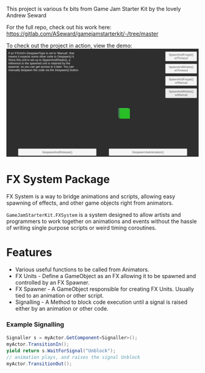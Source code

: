 This project is various fx bits from Game Jam Starter Kit by the lovely Andrew Seward

For the full repo, check out his work here:
https://gitlab.com/ASeward/gamejamstarterkit/-/tree/master

To check out the project in action, view the demo:
![demo_screenshot.png](demo_screenshot.png)

# FX System Package
FX System is a way to bridge animations and scripts, allowing easy spawning of effects, and other game objects right from animators.

`GameJamStarterKit.FXSystem` is a system designed to allow artists and programmers to work together on animations and events without the hassle of writing single purpose scripts or weird timing coroutines.

# Features
* Various useful functions to be called from Animators.
* FX Units - Define a GameObject as an FX allowing it to be spawned and controlled by an FX Spawner.
* FX Spawner - A GameObject responsible for creating FX Units. Usually tied to an animation or other script.
* Signalling - A Method to block code execution until a signal is raised either by an animation or other code.

### Example Signalling
```c#
Signaller s = myActor.GetComponent<Signaller>();
myActor.TransitionIn();
yield return s.WaitForSignal("Unblock");
// animation plays, and raises the signal Unblock
myActor.TransitionOut();
```